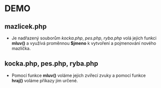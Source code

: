 # DEMO

## mazlicek.php

<ul><li>Je nadřazený souborům <i>kocka.php</i>, <i>pes.php</i>, <i>ryba.php</i> volá jejich funkci <b>mluv()</b> a využívá proměnnou <b>$jmeno</b> k vytvoření a pojmenování nového mazlíčka.</ul>

## kocka.php, pes.php, ryba.php

<ul><li>Pomocí funkce <b>mluv()</b> voláme jejich zvířecí zvuky a pomocí funkce <b>hraj()</b> voláme příkazy jim určené.</ul>
